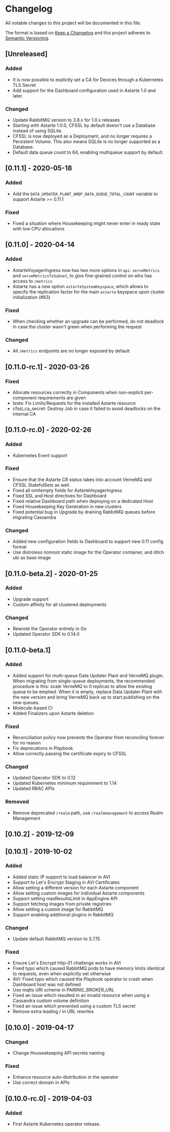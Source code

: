 # Changelog
All notable changes to this project will be documented in this file.

The format is based on [Keep a Changelog](http://keepachangelog.com/en/1.0.0/)
and this project adheres to [Semantic Versioning](http://semver.org/spec/v2.0.0.html).

## [Unreleased]
### Added
- It is now possible to explictly set a CA for Devices through a Kubernetes TLS Secret
- Add support for the Dashboard configuration used in Astarte 1.0 and later.

### Changed
- Update RabbitMQ version to 3.8.x for 1.0.x releases
- Starting with Astarte 1.0.0, CFSSL by default doesn't use a Database instead of using SQLite.
- CFSSL is now deployed as a Deployment, and no longer requires a Persistent Volume. This also
  means SQLite is no longer supported as a Database.
- Default data queue count to 64, enabling multiqueue support by default.

## [0.11.1] - 2020-05-18
### Added
- Add the `DATA_UPDATER_PLANT_AMQP_DATA_QUEUE_TOTAL_COUNT` variable to support Astarte >= 0.11.1

### Fixed
- Fixed a situation where Housekeeping might never enter in ready state with low CPU allocations

## [0.11.0] - 2020-04-14
### Added
- AstarteVoyagerIngress now has two more options in `api`: `serveMetrics` and `serveMetricsToSubnet`, to
  give fine-grained control on who has access to `/metrics`
- Astarte has a new option `astarteSystemKeyspace`, which allows to specify the replication factor for the
  main `astarte` keyspace upon cluster initialization (#83)

### Fixed
- When checking whether an upgrade can be performed, do not deadlock in case the cluster wasn't green
  when performing the request

### Changed
- All `/metrics` endpoints are no longer exposed by default

## [0.11.0-rc.1] - 2020-03-26
### Fixed
- Allocate resources correctly in Components when non-explicit per-component requirements are given
- tests: Fix Limits/Requests for the installed Astarte resource
- cfssl_ca_secret: Destroy Job in case it failed to avoid deadlocks on the internal CA

## [0.11.0-rc.0] - 2020-02-26
### Added
- Kubernetes Event support

### Fixed
- Ensure that the Astarte CR status takes into account VerneMQ and CFSSL StatefulSets as well.
- Fixed all omitempty fields for AstarteVoyagerIngress
- Fixed SSL and Host directives for Dashboard
- Fixed relative Dashboard path when deploying on a dedicated Host
- Fixed Housekeeping Key Generation in new clusters
- Fixed potential bug in Upgrade by draining RabbitMQ queues before migrating Cassandra

### Changed
- Added new configuration fields to Dashboard to support new 0.11 config format
- Use distroless nonroot static image for the Operator container, and ditch ubi as base image

## [0.11.0-beta.2] - 2020-01-25
### Added
- Upgrade support
- Custom affinity for all clustered deployments

### Changed
- Rewrote the Operator entirely in Go
- Updated Operator SDK to 0.14.0

## [0.11.0-beta.1]
### Added
- Added support for multi-queue Data Updater Plant and VerneMQ plugin. When migrating from single-queue deployments,
the recommended procedure is this: scale VerneMQ to 0 replicas to allow the existing queue to be emptied. When it
is empty, replace Data Updater Plant with the new version and bring VerneMQ back up to start publishing on the new queues.
- Molecule-based CI
- Added Finalizers upon Astarte deletion

### Fixed
- Reconciliation policy now prevents the Operator from reconciling forever for no reason
- Fix deprecations in Playbook
- Allow correctly passing the certificate expiry to CFSSL

### Changed
- Updated Operator SDK to 0.12
- Updated Kubernetes minimum requirement to 1.14
- Updated RBAC APIs

### Removed
- Remove deprecated `/realm` path, use `/realmmanagement` to access Realm Management

## [0.10.2] - 2019-12-09

## [0.10.1] - 2019-10-02
### Added
- Added static IP support to load balancer in AVI
- Support to Let's Encrypt Staging in AVI Certificates
- Allow setting a different version for each Astarte component
- Allow setting custom images for individual Astarte components
- Support setting maxResultsLimit in AppEngine API
- Support fetching images from private registries
- Allow setting a custom image for RabbitMQ
- Support enabling additional plugins in RabbitMQ

### Changed
- Update default RabbitMQ version to 3.7.15

### Fixed
- Ensure Let's Encrypt http-01 challenge works in AVI
- Fixed typo which caused RabbitMQ pods to have memory limits identical to requests, even when explicitly set otherwise
- AVI: Fixed typo which caused the Playbook operator to crash when Dashboard host was not defined
- Use mqtts URI scheme in PAIRING_BROKER_URL
- Fixed an issue which resulted in an invalid resource when using a Cassandra custom volume definition
- Fixed an issue which prevented using a custom TLS secret
- Remove extra leading / in URL rewrites

## [0.10.0] - 2019-04-17
### Changed
- Change Houseekeeping API secrets naming

### Fixed
- Enhance resource auto-distribution in the operator
- Use correct domain in APIs

## [0.10.0-rc.0] - 2019-04-03
### Added
- First Astarte Kubernetes operator release.
